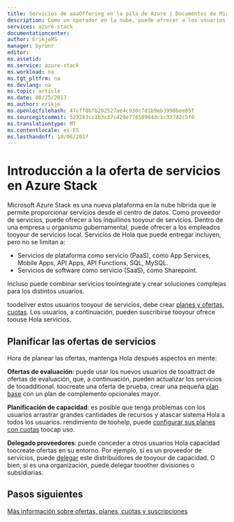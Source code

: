 ```yaml
---
title: Servicios de aaaOffering en la pila de Azure | Documentos de Microsoft
description: Como un operador en la nube, puede ofrecer a los usuarios de servicios tooyour.
services: azure-stack
documentationcenter: 
author: ErikjeMS
manager: byronr
editor: 
ms.assetid: 
ms.service: azure-stack
ms.workload: na
ms.tgt_pltfrm: na
ms.devlang: na
ms.topic: article
ms.date: 08/25/2017
ms.author: erikje
ms.openlocfilehash: 47cff8bfb202527ae4c930c7d1b9eb3998bee85f
ms.sourcegitcommit: 523283cc1b3c37c428e77850964dc1c33742c5f0
ms.translationtype: MT
ms.contentlocale: es-ES
ms.lasthandoff: 10/06/2017
---
```

# <a name="overview-of-offering-services-in-azure-stack"></a>Introducción a la oferta de servicios en Azure Stack

Microsoft Azure Stack es una nueva plataforma en la nube híbrida que le permite proporcionar servicios desde el centro de datos. Como proveedor de servicios, puede ofrecer a los inquilinos tooyour de servicios. Dentro de una empresa u organismo gubernamental, puede ofrecer a los empleados tooyour de servicios local. Servicios de Hola que puede entregar incluyen, pero no se limitan a:

- Servicios de plataforma como servicio (PaaS), como App Services, Mobile Apps, API Apps, API Functions, SQL, MySQL.
- Servicios de software como servicio (SaaS), como Sharepoint.

Incluso puede combinar servicios toointegrate y crear soluciones complejas para los distintos usuarios.

toodeliver estos usuarios tooyour de servicios, debe crear [planes y ofertas, cuotas](azure-stack-plan-offer-quota-overview.md). Los usuarios, a continuación, pueden suscribirse tooyour ofrece toouse Hola servicios.

## <a name="plan-your-service-offers"></a>Planificar las ofertas de servicios

Hora de planear las ofertas, mantenga Hola después aspectos en mente:

**Ofertas de evaluación**: puede usar los nuevos usuarios de tooattract de ofertas de evaluación, que, a continuación, pueden actualizar los servicios de tooadditional. toocreate una oferta de prueba, crear una pequeña [plan base](azure-stack-plan-offer-quota-overview.md#base-plan) con un plan de complemento opcionales mayor.

**Planificación de capacidad**: es posible que tenga problemas con los usuarios arrastrar grandes cantidades de recursos y atascar sistema Hola a todos los usuarios. rendimiento de toohelp, puede [configurar sus planes con cuotas](azure-stack-plan-offer-quota-overview.md#plans) toocap uso.

**Delegado proveedores**: puede conceder a otros usuarios Hola capacidad toocreate ofertas en su entorno. Por ejemplo, si es un proveedor de servicios, puede [delegar](azure-stack-delegated-provider.md) este distribuidores de tooyour de capacidad. O bien, si es una organización, puede delegar tooother divisiones o subsidiarias.

## <a name="next-steps"></a>Pasos siguientes
[Más información sobre ofertas, planes, cuotas y suscripciones](azure-stack-plan-offer-quota-overview.md)


